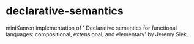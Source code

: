 # declarative-semantics
miniKanren implementation of ' Declarative semantics for functional languages: compositional, extensional, and elementary' by Jeremy Siek.
